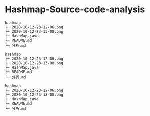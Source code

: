 # Hashmap-Source-code-analysis

```
hashmap
├─ 2020-10-12-23-12-06.png
├─ 2020-10-12-23-13-08.png
├─ HashMap.java
├─ README.md
└─ 分析.md

```
```
hashmap
├─ 2020-10-12-23-12-06.png
├─ 2020-10-12-23-13-08.png
├─ HashMap.java
├─ README.md
└─ 分析.md

```
```
hashmap
├─ 2020-10-12-23-12-06.png
├─ 2020-10-12-23-13-08.png
├─ HashMap.java
├─ README.md
└─ 分析.md

```